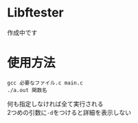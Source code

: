 # Libftester
作成中です

# 使用方法
```
gcc 必要なファイル.c main.c
./a.out 関数名
```
何も指定しなければ全て実行される  
2つめの引数に`-d`をつけると詳細を表示しない